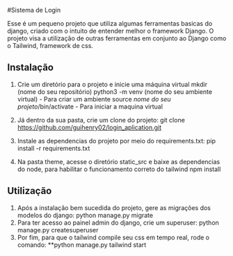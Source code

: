 #Sistema de Login 

Esse é um pequeno projeto que utiliza algumas ferramentas basicas do django, criado com o intuito de entender melhor o framework Django.
O projeto visa a utilização de outras ferramentas em conjunto ao Django como o Tailwind, framework de css.

## Instalação
1. Crie um diretório para o projeto e inicie uma máquina virtual
   mkdir (nome do seu repositório)
   python3 -m venv (nome do seu ambiente virtual) - Para criar um ambiente
   source *nome do seu projeto*/bin/activate - Para iniciar a maquina virtual
   
2. Já dentro da sua pasta, crie um clone do projeto:
   git clone https://github.com/guihenry02/login_aplication.git

3. Instale as dependencias do projeto por meio do requirements.txt:
   pip install -r requirements.txt

4. Na pasta theme, acesse o diretório static_src e baixe as dependencias do node, para habilitar o funcionamento correto do tailwind
   npm install

## Utilização

1. Após a instalação bem sucedida do projeto, gere as migrações dos modelos do django:
   python manage.py migrate
2. Para ter acesso ao painel admin do django, crie um superuser:
   python manage.py createsuperuser
3. Por fim, para que o tailwind compile seu css em tempo real, rode o comando:
   **python manage.py tailwind start

   


   
